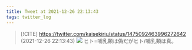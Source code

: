 ```yaml
---
title: Tweet at 2021-12-26 22:13:43
tags: twitter_log
---
```


> [!CITE] https://twitter.com/kaisekiriu/status/1475092463996272642 (2021-12-26 22:13:43)
> ![](https://twitter.com/kaisekiriu/status/1475092463996272642)
> ヒト=哺乳類は偽だがヒト/哺乳類は真。

